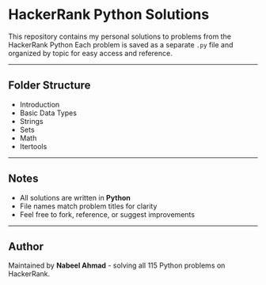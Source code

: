 # HackerRank Python Solutions

This repository contains my personal solutions to problems from the HackerRank Python
Each problem is saved as a separate `.py` file and organized by topic for easy access and reference.

---

## Folder Structure

- Introduction
- Basic Data Types
- Strings
- Sets
- Math
- Itertools

---

## Notes

- All solutions are written in **Python**
- File names match problem titles for clarity
- Feel free to fork, reference, or suggest improvements

---

## Author

Maintained by **Nabeel Ahmad** - solving all 115 Python problems on HackerRank.
